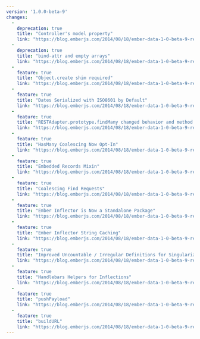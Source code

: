 ```yaml
---
version: '1.0.0-beta-9'
changes:
  -
    deprecation: true
    title: "Controller's model property"
    link: "https://blog.emberjs.com/2014/08/18/ember-data-1-0-beta-9-released.html"
  -
    deprecation: true
    title: "bind-attr and empty arrays"
    link: "https://blog.emberjs.com/2014/08/18/ember-data-1-0-beta-9-released.html"
  -
    feature: true
    title: "Object.create shim required"
    link: "https://blog.emberjs.com/2014/08/18/ember-data-1-0-beta-9-released.html"
  -
    feature: true
    title: "Dates Serialized with ISO8601 by Default"
    link: "https://blog.emberjs.com/2014/08/18/ember-data-1-0-beta-9-released.html"
  -
    feature: true
    title: "RESTAdapter.prototype.findMany changed behavior and method signature"
    link: "https://blog.emberjs.com/2014/08/18/ember-data-1-0-beta-9-released.html"
  -
    feature: true
    title: "HasMany Coalescing Now Opt-In"
    link: "https://blog.emberjs.com/2014/08/18/ember-data-1-0-beta-9-released.html"
  -
    feature: true
    title: "Embedded Records Mixin"
    link: "https://blog.emberjs.com/2014/08/18/ember-data-1-0-beta-9-released.html"
  -
    feature: true
    title: "Coalescing Find Requests"
    link: "https://blog.emberjs.com/2014/08/18/ember-data-1-0-beta-9-released.html"
  -
    feature: true
    title: "Ember Inflector is Now a Standalone Package"
    link: "https://blog.emberjs.com/2014/08/18/ember-data-1-0-beta-9-released.html"
  -
    feature: true
    title: "Ember Inflector String Caching"
    link: "https://blog.emberjs.com/2014/08/18/ember-data-1-0-beta-9-released.html"
  -
    feature: true
    title: "Improved Uncountable / Irregular Definitions for Singularize"
    link: "https://blog.emberjs.com/2014/08/18/ember-data-1-0-beta-9-released.html"
  -
    feature: true
    title: "Handlebars Helpers for Inflections"
    link: "https://blog.emberjs.com/2014/08/18/ember-data-1-0-beta-9-released.html"
  -
    feature: true
    title: "pushPayload"
    link: "https://blog.emberjs.com/2014/08/18/ember-data-1-0-beta-9-released.html"
  -
    feature: true
    title: "buildURL"
    link: "https://blog.emberjs.com/2014/08/18/ember-data-1-0-beta-9-released.html"
---
```

